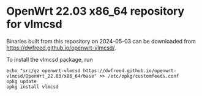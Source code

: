 OpenWrt 22.03 x86_64 repository for vlmcsd
========

Binaries built from this repository on 2024-05-03 can be downloaded from <https://dwfreed.github.io/openwrt-vlmcsd/>.

To install the vlmcsd package, run

```
echo "src/gz openwrt-vlmcsd https://dwfreed.github.io/openwrt-vlmcsd/OpenWrt_22.03/x86_64/base" >> /etc/opkg/customfeeds.conf
opkg update
opkg install vlmcsd
```

